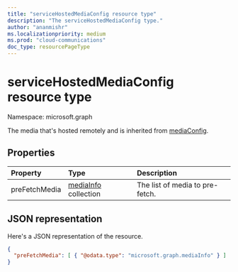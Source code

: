 ```yaml
---
title: "serviceHostedMediaConfig resource type"
description: "The serviceHostedMediaConfig type."
author: "ananmishr"
ms.localizationpriority: medium
ms.prod: "cloud-communications"
doc_type: resourcePageType
---
```


# serviceHostedMediaConfig resource type

Namespace: microsoft.graph

The media that's hosted remotely and is inherited from [mediaConfig](mediaconfig.md).

## Properties

| Property                    | Type                                                        | Description                                       |
| :-------------------------- | :---------------------------------------------------------- | :-------------------------------------------------|
| preFetchMedia               | [mediaInfo](mediainfo.md) collection                        | The list of media to pre-fetch.                   |


## JSON representation

Here's a JSON representation of the resource.

<!-- {
  "blockType": "resource",
  "optionalProperties": [
    "preFetchMedia"
  ],
  "baseType": "microsoft.graph.mediaConfig",
  "@odata.type": "microsoft.graph.serviceHostedMediaConfig"
}-->
```json
{
  "preFetchMedia": [ { "@odata.type": "microsoft.graph.mediaInfo" } ]
}
```

<!-- uuid: 8fcb5dbc-d5aa-4681-8e31-b001d5168d79
2015-10-25 14:57:30 UTC -->
<!--
{
  "type": "#page.annotation",
  "description": "serviceHostedMediaConfig resource",
  "keywords": "",
  "section": "documentation",
  "tocPath": "",
  "suppressions": []
}
-->

